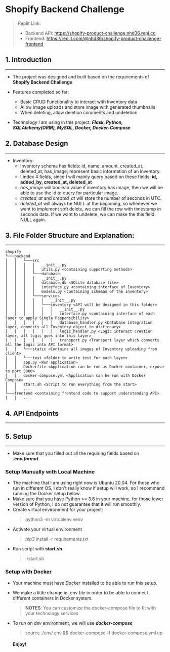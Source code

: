 # Shopify Backend Challenge

> Replit Link: 
> -   Backend API: https://shopify-product-challenge.nhd36.repl.co
> -   Frontend: https://replit.com/@nhd36/shopify-product-challenge-frontend

## 1. Introduction
- --
- The project was designed and built based on the requirements of **Shopify Backend Challenge**
- Features completed so far:
  - Basic CRUD Functionality to interact with Inventory data
  - Allow image uploads and store image with generated thumbnails
  - When deleting, allow deletion comments and undeletion

- Technology I am using in this project: ***Flask, Python, SQLAlchemy(ORM), MySQL, Docker, Docker-Compose***
## 2. Database Design
- --
- Inventory:
    - Inventory schema has fields: id, name, amount, created_at, deleted_at, has_image; represent basic information of an inventory.
    - I index 4 fields, since I will mainly query based on these fields: **id, added_by, created_at, deleted_at**
    - *has_image* will boolean value if inventory has image, then we will be able to use the id to query for particular image.
    - *created_at* and *created_at* will store the number of seconds in UTC. 
    - *deleted_at* will always be NULL at the beginning, so whenever we want to implement soft delete, we can fill the row with timestamp in seconds data. If we want to undelete, we can make the this field NULL again.
    
## 3. File Folder Structure and Explanation:
- --

```
shopify
└───backend
│   │   └───src
│   │   │   │   __init__.py
│   │   │   │   utils.py <containing supporting methods>
│   │   │   └───database
│   │   │   │   __init__.py
│   │   │   │   database.db <SQLite database file>
│   │   │   │   interface.py <containing interface of Inventory>
│   │   │   │   models.py <containing schemas of the Inventory>
│   │   │   └───services
│   │   │   │   │   __init__.py
│   │   │   │   └───inventory <API will be designed in this folder>
│   │   │   │   │   │   __init__.py
│   │   │   │   │   │   interface.py <containing interface of each layer to apply Single Responsibility>
│   │   │   │   │   │   database_handler.py <Database integration layer, converts all Inventory object to dictionary>
│   │   │   │   │   │   logic_handler.py <Logic interact creation layer, all logic goes into this layer>
│   │   │   │   │   │   transport.py <Transport layer which converts all the logic into API format>
│   │   └───static <Contains all images of Inventory uploading from client>
│   │   └───test <folder to write test for each layer>
│   │   app.py <Run application>
│   │   Dockerfile <Application can be run as Docker container, expose to port 5000>
│   │   docker-compose.yml <Application can be run with Docker Compose>
│   │   start.sh <Script to run everything from the start>
│   │   ...
└───frontend <containing frontend code to support understanding API>
│   │   ...
```
    
## 4. API Endpoints
- --



## 5. Setup
- --
- Make sure that you filled out all the requiring fields based on ***.env.format***
### Setup Manually with Local Machine
- The machine that I am using right now is Ubuntu 20.04. For those who run in different OS, I don't really know if setup will work, so I recommend running the Docker setup below.
- Make sure that you have Python >= 3.6 in your machine, for those lower version of Python, I do not guarantee that it will run smoothly.
- Create virtual environment for your project:
  > python3 -m virtualenv venv
- Activate your virtual environment
  > pip3 install -r requirements.txt
- Run script with **start.sh**
  > ./start.sh

### Setup with Docker
- Your machine must have *Docker* installed to be able to run this setup.
- We make a little change in .env file in order to be able to connect different containers in Docker system.
  > **NOTES**: You can customize the docker-compose file to fit with your technology services 
- To run on *dev* environment, we will use ***docker-compose***
  > source ./env/.env && docker-compose -f docker-compose.yml up

  #### Enjoy!